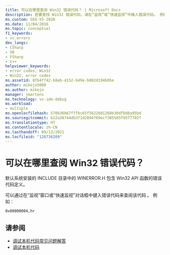```yaml
---
title: 可以在哪里查阅 Win32 错误代码？ | Microsoft Docs
description: 若要查找 Win32 错误代码，请在“监视”或“快速监视”中输入错误代码。 例如，“0x80000004,hr”。 此错误代码定义位于 INCLUDE\WINERROR.H 中。
ms.custom: SEO-VS-2020
ms.date: 11/04/2016
ms.topic: conceptual
f1_keywords:
- vc.errors
dev_langs:
- CSharp
- VB
- FSharp
- C++
helpviewer_keywords:
- error codes, Win32
- Win32, error codes
ms.assetid: 8fb4ff42-b8eb-4152-b49e-b802d194b05e
author: mikejo5000
ms.author: mikejo
manager: jmartens
ms.technology: vs-ide-debug
ms.workload:
- multiple
ms.openlocfilehash: 570b36b67fffbc65f5622601260b30dfb80a95bd
ms.sourcegitcommit: b12a38744db371d2894769ecf305585f9577792f
ms.translationtype: HT
ms.contentlocale: zh-CN
ms.lasthandoff: 09/13/2021
ms.locfileid: "126736209"
---
```

# <a name="where-can-i-look-up-win32-error-codes"></a>可以在哪里查阅 Win32 错误代码？
默认系统安装的 INCLUDE 目录中的 WINERROR.H 包含 Win32 API 函数的错误代码定义。

 可以通过在“监视”窗口或“快速监视”对话框中键入错误代码来查阅该代码   。 例如：

`0x80000004,hr`

## <a name="see-also"></a>请参阅
- [调试本机代码常见问题解答](../debugger/debugging-native-code-faqs.md)
- [调试本机代码](../debugger/debugging-native-code.md)